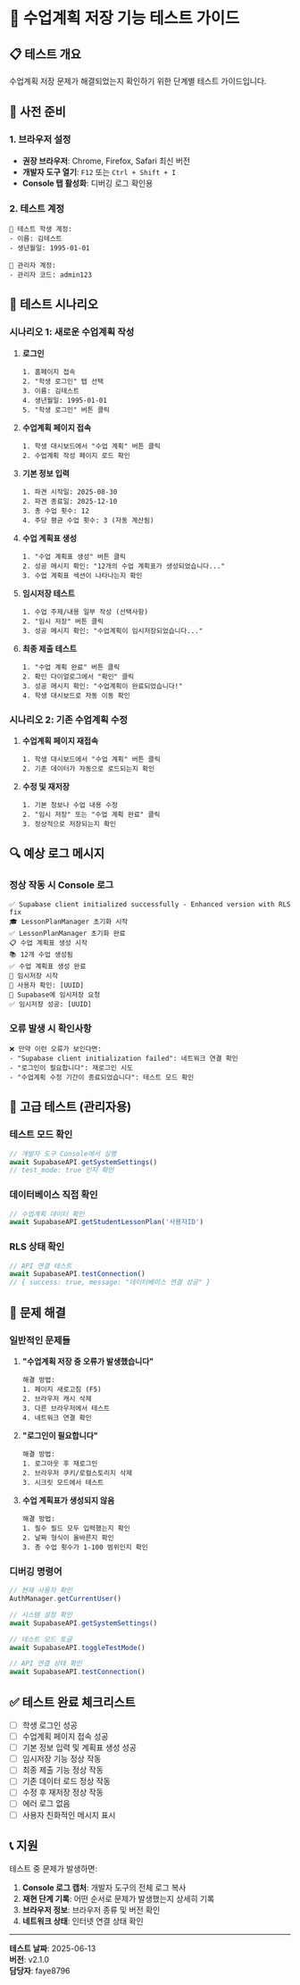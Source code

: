 # 🧪 수업계획 저장 기능 테스트 가이드

## 📋 테스트 개요

수업계획 저장 문제가 해결되었는지 확인하기 위한 단계별 테스트 가이드입니다.

## 🔧 사전 준비

### 1. 브라우저 설정
- **권장 브라우저**: Chrome, Firefox, Safari 최신 버전
- **개발자 도구 열기**: `F12` 또는 `Ctrl + Shift + I`
- **Console 탭 활성화**: 디버깅 로그 확인용

### 2. 테스트 계정
```
👤 테스트 학생 계정:
- 이름: 김테스트
- 생년월일: 1995-01-01

🔐 관리자 계정:
- 관리자 코드: admin123
```

## 🚀 테스트 시나리오

### 시나리오 1: 새로운 수업계획 작성

1. **로그인**
   ```
   1. 홈페이지 접속
   2. "학생 로그인" 탭 선택
   3. 이름: 김테스트
   4. 생년월일: 1995-01-01
   5. "학생 로그인" 버튼 클릭
   ```

2. **수업계획 페이지 접속**
   ```
   1. 학생 대시보드에서 "수업 계획" 버튼 클릭
   2. 수업계획 작성 페이지 로드 확인
   ```

3. **기본 정보 입력**
   ```
   1. 파견 시작일: 2025-08-30
   2. 파견 종료일: 2025-12-10
   3. 총 수업 횟수: 12
   4. 주당 평균 수업 횟수: 3 (자동 계산됨)
   ```

4. **수업 계획표 생성**
   ```
   1. "수업 계획표 생성" 버튼 클릭
   2. 성공 메시지 확인: "12개의 수업 계획표가 생성되었습니다..."
   3. 수업 계획표 섹션이 나타나는지 확인
   ```

5. **임시저장 테스트**
   ```
   1. 수업 주제/내용 일부 작성 (선택사항)
   2. "임시 저장" 버튼 클릭
   3. 성공 메시지 확인: "수업계획이 임시저장되었습니다..."
   ```

6. **최종 제출 테스트**
   ```
   1. "수업 계획 완료" 버튼 클릭
   2. 확인 다이얼로그에서 "확인" 클릭
   3. 성공 메시지 확인: "수업계획이 완료되었습니다!"
   4. 학생 대시보드로 자동 이동 확인
   ```

### 시나리오 2: 기존 수업계획 수정

1. **수업계획 페이지 재접속**
   ```
   1. 학생 대시보드에서 "수업 계획" 버튼 클릭
   2. 기존 데이터가 자동으로 로드되는지 확인
   ```

2. **수정 및 재저장**
   ```
   1. 기본 정보나 수업 내용 수정
   2. "임시 저장" 또는 "수업 계획 완료" 클릭
   3. 정상적으로 저장되는지 확인
   ```

## 🔍 예상 로그 메시지

### 정상 작동 시 Console 로그
```
✅ Supabase client initialized successfully - Enhanced version with RLS fix
🎓 LessonPlanManager 초기화 시작
✅ LessonPlanManager 초기화 완료
📋 수업 계획표 생성 시작
📚 12개 수업 생성됨
✅ 수업 계획표 생성 완료
💾 임시저장 시작
👤 사용자 확인: [UUID]
🚀 Supabase에 임시저장 요청
✅ 임시저장 성공: [UUID]
```

### 오류 발생 시 확인사항
```
❌ 만약 이런 오류가 보인다면:
- "Supabase client initialization failed": 네트워크 연결 확인
- "로그인이 필요합니다": 재로그인 시도
- "수업계획 수정 기간이 종료되었습니다": 테스트 모드 확인
```

## 🧪 고급 테스트 (관리자용)

### 테스트 모드 확인
```javascript
// 개발자 도구 Console에서 실행
await SupabaseAPI.getSystemSettings()
// test_mode: true 인지 확인
```

### 데이터베이스 직접 확인
```javascript
// 수업계획 데이터 확인
await SupabaseAPI.getStudentLessonPlan('사용자ID')
```

### RLS 상태 확인
```javascript
// API 연결 테스트
await SupabaseAPI.testConnection()
// { success: true, message: "데이터베이스 연결 성공" }
```

## 🚨 문제 해결

### 일반적인 문제들

1. **"수업계획 저장 중 오류가 발생했습니다"**
   ```
   해결 방법:
   1. 페이지 새로고침 (F5)
   2. 브라우저 캐시 삭제
   3. 다른 브라우저에서 테스트
   4. 네트워크 연결 확인
   ```

2. **"로그인이 필요합니다"**
   ```
   해결 방법:
   1. 로그아웃 후 재로그인
   2. 브라우저 쿠키/로컬스토리지 삭제
   3. 시크릿 모드에서 테스트
   ```

3. **수업 계획표가 생성되지 않음**
   ```
   해결 방법:
   1. 필수 필드 모두 입력했는지 확인
   2. 날짜 형식이 올바른지 확인
   3. 총 수업 횟수가 1-100 범위인지 확인
   ```

### 디버깅 명령어
```javascript
// 현재 사용자 확인
AuthManager.getCurrentUser()

// 시스템 설정 확인
await SupabaseAPI.getSystemSettings()

// 테스트 모드 토글
await SupabaseAPI.toggleTestMode()

// API 연결 상태 확인
await SupabaseAPI.testConnection()
```

## ✅ 테스트 완료 체크리스트

- [ ] 학생 로그인 성공
- [ ] 수업계획 페이지 접속 성공
- [ ] 기본 정보 입력 및 계획표 생성 성공
- [ ] 임시저장 기능 정상 작동
- [ ] 최종 제출 기능 정상 작동
- [ ] 기존 데이터 로드 정상 작동
- [ ] 수정 후 재저장 정상 작동
- [ ] 에러 로그 없음
- [ ] 사용자 친화적인 메시지 표시

## 📞 지원

테스트 중 문제가 발생하면:

1. **Console 로그 캡처**: 개발자 도구의 전체 로그 복사
2. **재현 단계 기록**: 어떤 순서로 문제가 발생했는지 상세히 기록
3. **브라우저 정보**: 브라우저 종류 및 버전 확인
4. **네트워크 상태**: 인터넷 연결 상태 확인

---
**테스트 날짜**: 2025-06-13  
**버전**: v2.1.0  
**담당자**: faye8796
